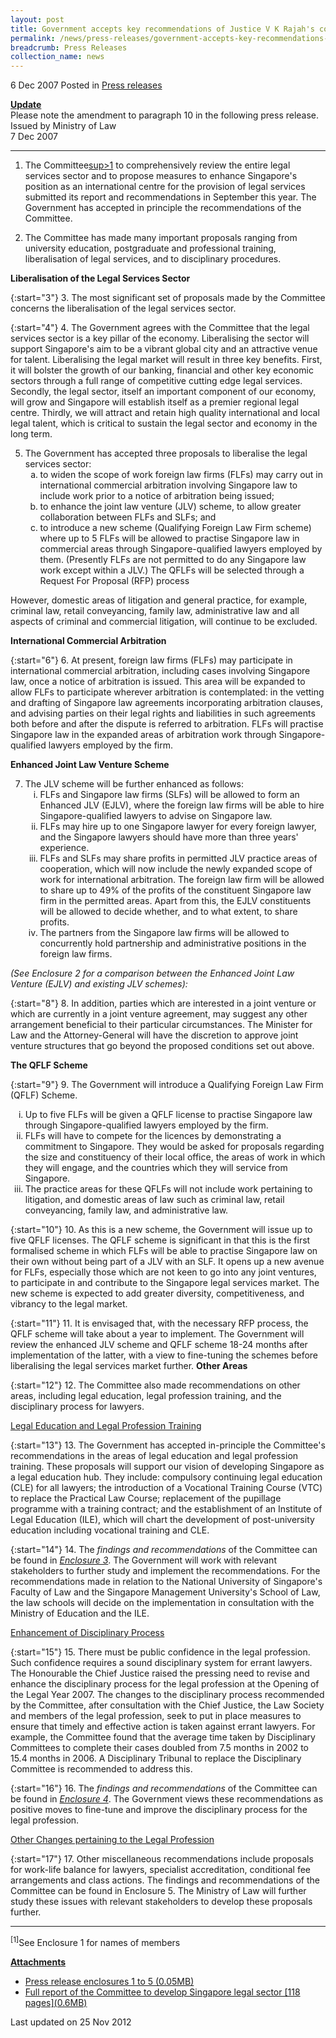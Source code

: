 ```yaml
---
layout: post
title: Government accepts key recommendations of Justice V K Rajah's committee on the comprehensive review of legal services sector
permalink: /news/press-releases/government-accepts-key-recommendations-of-justice-v-k-rajah-s-committee-on-the-comprehensive-review
breadcrumb: Press Releases
collection_name: news
---
```


6 Dec 2007 Posted in [Press releases](/news/press-releases)

**<u>Update</u>**  
Please note the amendment to paragraph 10 in the following press release.  
Issued by Ministry of Law  
7 Dec 2007  

---

1. The Committee<a href="#enclosure">sup>1</sup></a>  to comprehensively review the entire legal services sector and to propose measures to enhance Singapore's position as an international centre for the provision of legal services submitted its report and recommendations in September this year. The Government has accepted in principle the recommendations of the Committee.
 

2. The Committee has made many important proposals ranging from university education, postgraduate and professional training, liberalisation of legal services, and to disciplinary procedures.

**Liberalisation of the Legal Services Sector**


{:start="3"}
3. The most significant set of proposals made by the Committee concerns the liberalisation of the legal services sector.
 
{:start="4"}
4. The Government agrees with the Committee that the legal services sector is a key pillar of the economy. Liberalising the sector will support Singapore's aim to be a vibrant global city and an attractive venue for talent. Liberalising the legal market will result in three key benefits. First, it will bolster the growth of our banking, financial and other key economic sectors through a full range of competitive cutting edge legal services. Secondly, the legal sector, itself an important component of our economy, will grow and Singapore will establish itself as a premier regional legal centre. Thirdly, we will attract and retain high quality international and local legal talent, which is critical to sustain the legal sector and economy in the long term.
 
<ol start="5">
<li>The Government has accepted three proposals to liberalise the legal services sector: 

 
<ol style="list-style-type: lower-alpha">
<li>to widen the scope of work foreign law firms (FLFs) may carry out in international commercial arbitration involving Singapore law to include work prior to a notice of arbitration being issued;</li>

<li>to enhance the joint law venture (JLV) scheme, to allow greater collaboration between FLFs and SLFs; and</li>

<li>to introduce a new scheme (Qualifying Foreign Law Firm scheme) where up to 5 FLFs will be allowed to practise Singapore law in commercial areas through Singapore-qualified lawyers employed by them. (Presently FLFs are not permitted to do any Singapore law work except within a JLV.) The QFLFs will be selected through a Request For Proposal (RFP) process</li>
</ol>
</li>
</ol>

However, domestic areas of litigation and general practice, for example, criminal law, retail conveyancing, family law, administrative law and all aspects of criminal and commercial litigation, will continue to be excluded.

**International Commercial Arbitration**

{:start="6"}
6. At present, foreign law firms (FLFs) may participate in international commercial arbitration, including cases involving Singapore law, once a notice of arbitration is issued. This area will be expanded to allow FLFs to participate wherever arbitration is contemplated: in the vetting and drafting of Singapore law agreements incorporating arbitration clauses, and advising parties on their legal rights and liabilities in such agreements both before and after the dispute is referred to arbitration. FLFs will practise Singapore law in the expanded areas of arbitration work through Singapore-qualified lawyers employed by the firm.

**Enhanced Joint Law Venture Scheme**

<ol start="7">
<li>The JLV scheme will be further enhanced as follows:

<ol style="list-style-type: lower-roman">

<li>FLFs and Singapore law firms (SLFs) will be allowed to form an Enhanced JLV (EJLV), where the foreign law firms will be able to hire Singapore-qualified lawyers to advise on Singapore law.</li>

<li> FLFs may hire up to one Singapore lawyer for every foreign lawyer, and the Singapore lawyers should have more than three years' experience.</li>

<li>FLFs and SLFs may share profits in permitted JLV practice areas of cooperation, which will now include the newly expanded scope of work for international arbitration. The foreign law firm will be allowed to share up to 49% of the profits of the constituent Singapore law firm in the permitted areas. Apart from this, the EJLV constituents will be allowed to decide whether, and to what extent, to share profits.</li>

<li>The partners from the Singapore law firms will be allowed to concurrently hold partnership and administrative positions in the foreign law firms.</li>

</ol>


</li>
</ol>

*(See Enclosure 2 for a comparison between the Enhanced Joint Law Venture (EJLV) and existing JLV schemes):*

{:start="8"}
8. In addition, parties which are interested in a joint venture or which are currently in a joint venture agreement, may suggest any other arrangement beneficial to their particular circumstances. The Minister for Law and the Attorney-General will have the discretion to approve joint venture structures that go beyond the proposed conditions set out above.


**The QFLF Scheme** 

{:start="9"}
9. The Government will introduce a Qualifying Foreign Law Firm (QFLF) Scheme.

<ol style="list-style-type: lower-roman">
<li>Up to five FLFs will be given a QFLF license to practise Singapore law through Singapore-qualified lawyers employed by the firm.</li>

<li>FLFs will have to compete for the licences by demonstrating a commitment to Singapore. They would be asked for proposals regarding the size and constituency of their local office, the areas of work in which they will engage, and the countries which they will service from Singapore. </li>

<li>The practice areas for these QFLFs will not include work pertaining to litigation, and domestic areas of law such as criminal law, retail conveyancing, family law, and administrative law.</li>
</ol>

{:start="10"}
10. As this is a new scheme, the Government will issue up to five QFLF licenses. The QFLF scheme is significant in that this is the first formalised scheme in which FLFs will be able to practise Singapore law on their own without being part of a JLV with an SLF. It opens up a new avenue for FLFs, especially those which are not keen to go into any joint ventures, to participate in and contribute to the Singapore legal services market. The new scheme is expected to add greater diversity, competitiveness, and vibrancy to the legal market.


{:start="11"}
11. It is envisaged that, with the necessary RFP process, the QFLF scheme will take about a year to implement. The Government will review the enhanced JLV scheme and QFLF scheme 18-24 months after implementation of the latter, with a view to fine-tuning the schemes before liberalising the legal services market further. **Other Areas**


{:start="12"}
12. The Committee also made recommendations on other areas, including legal education, legal profession training, and the disciplinary process for lawyers.

<u>Legal Education and Legal Profession Training</u>

{:start="13"}
13. The Government has accepted in-principle the Committee's recommendations in the areas of legal education and legal profession training. These proposals will support our vision of developing Singapore as a legal education hub. They include: compulsory continuing legal education (CLE) for all lawyers; the introduction of a Vocational Training Course (VTC) to replace the Practical Law Course; replacement of the pupillage programme with a training contract; and the establishment of an Institute of Legal Education (ILE), which will chart the development of post-university education including vocational training and CLE.

{:start="14"}
14. The *findings and recommendations* of the Committee can be found in *<u>Enclosure 3</u>*. The Government will work with relevant stakeholders to further study and implement the recommendations. For the recommendations made in relation to the National University of Singapore's Faculty of Law and the Singapore Management University's School of Law, the law schools will decide on the implementation in consultation with the Ministry of Education and the ILE.



<u>Enhancement of Disciplinary Process</u>

{:start="15"}
15. There must be public confidence in the legal profession. Such confidence requires a sound disciplinary system for errant lawyers. The Honourable the Chief Justice raised the pressing need to revise and enhance the disciplinary process for the legal profession at the Opening of the Legal Year 2007. The changes to the disciplinary process recommended by the Committee, after consultation with the Chief Justice, the Law Society and members of the legal profession, seek to put in place measures to ensure that timely and effective action is taken against errant lawyers. For example, the Committee found that the average time taken by Disciplinary Committees to complete their cases doubled from 7.5 months in 2002 to 15.4 months in 2006. A Disciplinary Tribunal to replace the Disciplinary Committee is recommended to address this.
 
{:start="16"}
16. The *findings and recommendations* of the Committee can be found in *<u>Enclosure 4</u>*. The Government views these recommendations as positive moves to fine-tune and improve the disciplinary process for the legal profession.


<u>Other Changes pertaining to the Legal Profession</u>

{:start="17"}
17. Other miscellaneous recommendations include proposals for work-life balance for lawyers, specialist accreditation, conditional fee arrangements and class actions. The findings and recommendations of the Committee can be found in Enclosure 5. The Ministry of Law will further study these issues with relevant stakeholders to develop these proposals further.

---

<p id="enclosure"><sup>[1]</sup>See Enclosure 1 for names of members</p>

**<u>Attachments</u>**

<ul>
<li><a href="/files/news/press-releases/2007/12/linkclick3d28.pdf">Press release enclosures 1 to 5 (0.05MB)</a></li>
 <li><a href="/files/news/press-releases/2007/12/linkclicke1d7.pdf">Full report of the Committee to develop Singapore legal sector [118 pages](0.6MB)</a></li>
</ul>




<p class="right-side-updated">Last updated on 25 Nov 2012</p>


